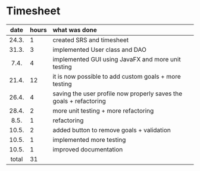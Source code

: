 # Timesheet

| date  | hours | what was done |
| :----:| :-----| :-----|
| 24.3. | 1 | created SRS and timesheet |
| 31.3. | 3 | implemented User class and DAO |
| 7.4. | 4 | implemented GUI using JavaFX and more unit testing |
| 21.4. | 12 | it is now possible to add custom goals + more testing |
| 26.4. | 4 | saving the user profile now properly saves the goals + refactoring |
| 28.4. | 2 | more unit testing + more refactoring |
| 8.5. | 1 | refactoring |
| 10.5. | 2 | added button to remove goals + validation |
| 10.5. | 1 | implemented more testing |
| 10.5. | 1 | improved documentation |
| total | 31 | |